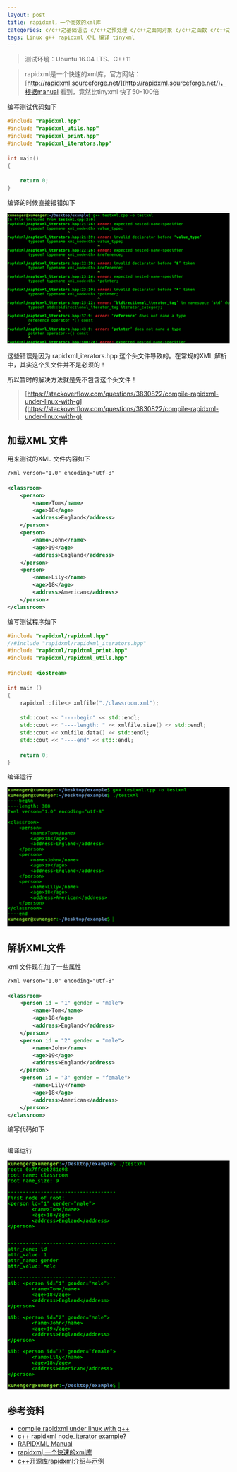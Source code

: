 ```yaml
---
layout: post
title: rapidxml，一个高效的xml库
categories: c/c++之基础语法 c/c++之预处理 c/c++之面向对象 c/c++之函数 c/c++之指针与内存
tags: Linux g++ rapidxml XML 编译 tinyxml
---
```


>测试环境：Ubuntu 16.04 LTS、C++11

>rapidxml是一个快速的xml库，官方网站：[http://rapidxml.sourceforge.net/](http://rapidxml.sourceforge.net/)，根据manual 看到，竟然比tinyxml 快了50-100倍

编写测试代码如下

```c++
#include "rapidxml.hpp"
#include "rapidxml_utils.hpp"
#include "rapidxml_print.hpp"
#include "rapidxml_iterators.hpp"

int main()
{

    return 0;
}
```

编译的时候直接报错如下

![](../media/image/2019-11-02/01.png)

这些错误是因为 rapidxml_iterators.hpp 这个头文件导致的。在常规的XML 解析中，其实这个头文件并不是必须的！

所以暂时的解决方法就是先不包含这个头文件！

>[https://stackoverflow.com/questions/3830822/compile-rapidxml-under-linux-with-g](https://stackoverflow.com/questions/3830822/compile-rapidxml-under-linux-with-g)

## 加载XML 文件

用来测试的XML 文件内容如下

```xml
?xml verson="1.0" encoding="utf-8"

<classroom>
    <person>
        <name>Tom</name>
        <age>18</age>
        <address>England</address>
    </person>
    <person>
        <name>John</name>
        <age>19</age>
        <address>England</address>
    </person>
    <person>
        <name>Lily</name>
        <age>18</age>
        <address>American</address>
    </person>
</classroom>
```

编写测试程序如下

```c++
#include "rapidxml/rapidxml.hpp"
//#include "rapidxml/rapidxml_iterators.hpp"
#include "rapidxml/rapidxml_print.hpp"
#include "rapidxml/rapidxml_utils.hpp"

#include <iostream>

int main ()
{
    rapidxml::file<> xmlfile("./classroom.xml");

    std::cout << "----begin" << std::endl;
    std::cout << "----length: " << xmlfile.size() << std::endl;
    std::cout << xmlfile.data() << std::endl;
    std::cout << "----end" << std::endl;

    return 0;
}
```

编译运行

![](../media/image/2019-11-02/02.png)

## 解析XML文件

xml 文件现在加了一些属性

```xml
?xml verson="1.0" encoding="utf-8"

<classroom>
    <person id = "1" gender = "male">
        <name>Tom</name>
        <age>18</age>
        <address>England</address>
    </person>
    <person id = "2" gender = "male">
        <name>John</name>
        <age>19</age>
        <address>England</address>
    </person>
    <person id = "3" gender = "female">
        <name>Lily</name>
        <age>18</age>
        <address>American</address>
    </person>
</classroom>
```

编写代码如下

```c++

```

编译运行

![](../media/image/2019-11-02/03.png)

## 参考资料

* [compile rapidxml under linux with g++](https://stackoverflow.com/questions/3830822/compile-rapidxml-under-linux-with-g)
* [c++ rapidxml node_iterator example?](https://stackoverflow.com/questions/2104523/c-rapidxml-node-iterator-example)
* [RAPIDXML Manual](http://rapidxml.sourceforge.net/manual.html)
* [rapidxml,一个快速的xml库](https://www.cnblogs.com/lancidie/archive/2013/04/13/3019527.html)
* [c++开源库rapidxml介绍与示例](https://blog.csdn.net/v_xchen_v/article/details/75634273)